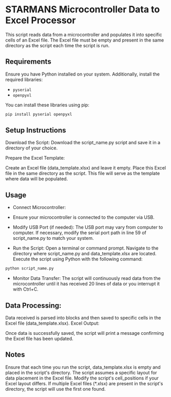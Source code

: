 # STARMANS Microcontroller Data to Excel Processor

This script reads data from a microcontroller and populates it into specific cells of an Excel file. The Excel file must be empty and present in the same directory as the script each time the script is run.

## Requirements

Ensure you have Python installed on your system. Additionally, install the required libraries:

- `pyserial`
- `openpyxl`

You can install these libraries using pip:

```sh
pip install pyserial openpyxl
```

## Setup Instructions

Download the Script: Download the script_name.py script and save it in a directory of your choice.

Prepare the Excel Template:

Create an Excel file (data_template.xlsx) and leave it empty.
Place this Excel file in the same directory as the script. This file will serve as the template where data will be populated.

## Usage

- Connect Microcontroller:

- Ensure your microcontroller is connected to the computer via USB.

- Modify USB Port (if needed): The USB port may vary from computer to computer. If necessary, modify the serial port path in line 59 of script_name.py to match your system.

- Run the Script: Open a terminal or command prompt.
Navigate to the directory where script_name.py and data_template.xlsx are located.
Execute the script using Python with the following command:

```sh
python script_name.py
```
- Monitor Data Transfer: The script will continuously read data from the microcontroller until it has received 20 lines of data or you interrupt it with Ctrl+C.

## Data Processing:

Data received is parsed into blocks and then saved to specific cells in the Excel file (data_template.xlsx).
Excel Output:

Once data is successfully saved, the script will print a message confirming the Excel file has been updated.

## Notes

Ensure that each time you run the script, data_template.xlsx is empty and placed in the script's directory.
The script assumes a specific layout for data placement in the Excel file. Modify the script's cell_positions if your Excel layout differs.
If multiple Excel files (*.xlsx) are present in the script's directory, the script will use the first one found.
